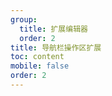 ```yaml
---
group:
  title: 扩展编辑器
  order: 2
title: 导航栏操作区扩展
toc: content
mobile: false
order: 2
---
```


<code src="./demos/add-action/index.tsx" iframe="70vh"></code>
